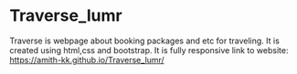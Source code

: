 # Traverse_lumr 
Traverse is webpage about booking packages and etc for traveling. It is created using html,css and bootstrap. It is fully responsive 
link to website: https://amith-kk.github.io/Traverse_lumr/
